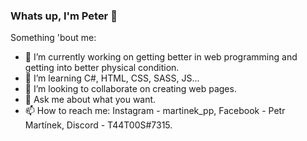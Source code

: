 ### Whats up, I'm Peter 👋

Something 'bout me:

- 🔭 I’m currently working on getting better in web programming and getting into better physical condition.
- 🌱 I’m learning C#, HTML, CSS, SASS, JS...
- 👯 I’m looking to collaborate on creating web pages.
- 💬 Ask me about what you want.
- 📫 How to reach me: Instagram - martinek_pp, Facebook - Petr Martínek, Discord - T44T00S#7315.
